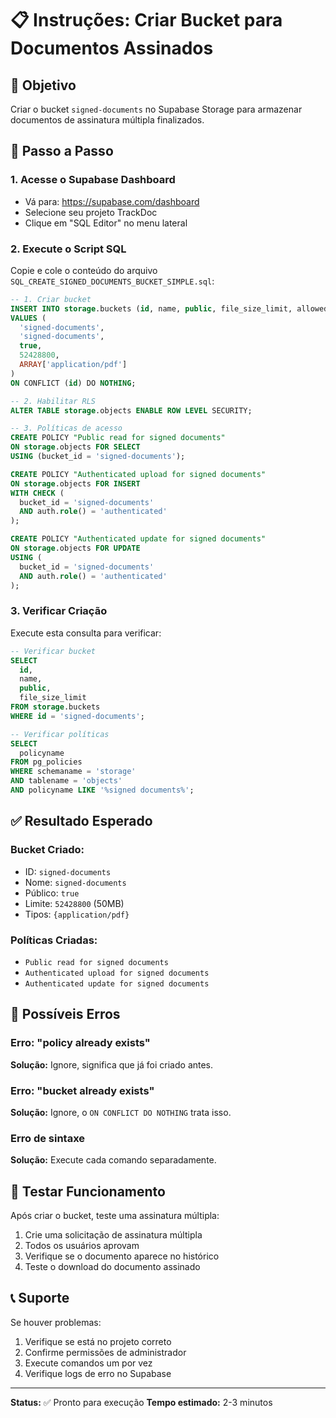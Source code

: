 # 📋 Instruções: Criar Bucket para Documentos Assinados

## 🎯 Objetivo
Criar o bucket `signed-documents` no Supabase Storage para armazenar documentos de assinatura múltipla finalizados.

## 📝 Passo a Passo

### 1. **Acesse o Supabase Dashboard**
- Vá para: https://supabase.com/dashboard
- Selecione seu projeto TrackDoc
- Clique em "SQL Editor" no menu lateral

### 2. **Execute o Script SQL**
Copie e cole o conteúdo do arquivo `SQL_CREATE_SIGNED_DOCUMENTS_BUCKET_SIMPLE.sql`:

```sql
-- 1. Criar bucket
INSERT INTO storage.buckets (id, name, public, file_size_limit, allowed_mime_types)
VALUES (
  'signed-documents',
  'signed-documents',
  true,
  52428800,
  ARRAY['application/pdf']
)
ON CONFLICT (id) DO NOTHING;

-- 2. Habilitar RLS
ALTER TABLE storage.objects ENABLE ROW LEVEL SECURITY;

-- 3. Políticas de acesso
CREATE POLICY "Public read for signed documents"
ON storage.objects FOR SELECT
USING (bucket_id = 'signed-documents');

CREATE POLICY "Authenticated upload for signed documents"
ON storage.objects FOR INSERT
WITH CHECK (
  bucket_id = 'signed-documents' 
  AND auth.role() = 'authenticated'
);

CREATE POLICY "Authenticated update for signed documents"
ON storage.objects FOR UPDATE
USING (
  bucket_id = 'signed-documents' 
  AND auth.role() = 'authenticated'
);
```

### 3. **Verificar Criação**
Execute esta consulta para verificar:

```sql
-- Verificar bucket
SELECT 
  id,
  name,
  public,
  file_size_limit
FROM storage.buckets 
WHERE id = 'signed-documents';

-- Verificar políticas
SELECT 
  policyname
FROM pg_policies 
WHERE schemaname = 'storage' 
AND tablename = 'objects'
AND policyname LIKE '%signed documents%';
```

## ✅ Resultado Esperado

### **Bucket Criado:**
- ID: `signed-documents`
- Nome: `signed-documents`
- Público: `true`
- Limite: `52428800` (50MB)
- Tipos: `{application/pdf}`

### **Políticas Criadas:**
- `Public read for signed documents`
- `Authenticated upload for signed documents`
- `Authenticated update for signed documents`

## 🚨 Possíveis Erros

### **Erro: "policy already exists"**
**Solução:** Ignore, significa que já foi criado antes.

### **Erro: "bucket already exists"**
**Solução:** Ignore, o `ON CONFLICT DO NOTHING` trata isso.

### **Erro de sintaxe**
**Solução:** Execute cada comando separadamente.

## 🧪 Testar Funcionamento

Após criar o bucket, teste uma assinatura múltipla:

1. Crie uma solicitação de assinatura múltipla
2. Todos os usuários aprovam
3. Verifique se o documento aparece no histórico
4. Teste o download do documento assinado

## 📞 Suporte

Se houver problemas:
1. Verifique se está no projeto correto
2. Confirme permissões de administrador
3. Execute comandos um por vez
4. Verifique logs de erro no Supabase

---
**Status:** ✅ Pronto para execução
**Tempo estimado:** 2-3 minutos